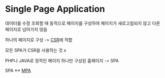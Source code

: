 # Single Page Application
데이터를 수정 조회할 때 동적으로 페이지를 구성하여 페이지가 새로고침되지 않고 다른 페이지로 넘어가지 않음

하나의 페이지로 구성 -> [CSR](CSR)에 적합

모든 SPA가 CSR을 사용하는 것 x

PHP나 JAVA로 정적인 페이지 하나만 구성된 홈페이지 -> SPA

SPA <-> [MPA](MPA)